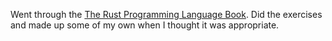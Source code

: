 Went through the [The Rust Programming Language Book](https://doc.rust-lang.org/book/). Did the exercises and made up some of my own when I thought it was appropriate. 
